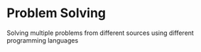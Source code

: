 # Problem Solving

Solving multiple problems from different sources using different programming languages